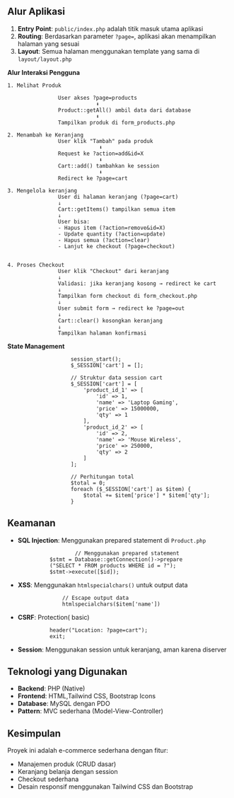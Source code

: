 
## Alur Aplikasi
1. **Entry Point**: `public/index.php` adalah titik masuk utama aplikasi
2. **Routing**: Berdasarkan parameter `?page=`, aplikasi akan menampilkan halaman yang sesuai
3. **Layout**: Semua halaman menggunakan template yang sama di `layout/layout.php`

**Alur Interaksi Pengguna** 

    1. Melihat Produk

                    User akses ?page=products
                                ⬇️
                    Product::getAll() ambil data dari database
                                ⬇️     
                    Tampilkan produk di form_products.php

    2. Menambah ke Keranjang
                    User klik "Tambah" pada produk
                                 ⬇️
                    Request ke ?action=add&id=X
                                 ⬇️
                    Cart::add() tambahkan ke session
                                 ⬇️
                    Redirect ke ?page=cart

    3. Mengelola keranjang
                    User di halaman keranjang (?page=cart)
                    ↓
                    Cart::getItems() tampilkan semua item
                    ↓
                    User bisa:
                    - Hapus item (?action=remove&id=X)
                    - Update quantity (?action=update)
                    - Hapus semua (?action=clear)
                    - Lanjut ke checkout (?page=checkout)


    4. Proses Checkout
                    User klik "Checkout" dari keranjang
                    ↓
                    Validasi: jika keranjang kosong → redirect ke cart
                    ↓
                    Tampilkan form checkout di form_checkout.php
                    ↓
                    User submit form → redirect ke ?page=out
                    ↓
                    Cart::clear() kosongkan keranjang
                    ↓
                    Tampilkan halaman konfirmasi

 **State Management**

                        session_start();
                        $_SESSION['cart'] = [];

                        // Struktur data session cart
                        $_SESSION['cart'] = [
                            'product_id_1' => [
                                'id' => 1,
                                'name' => 'Laptop Gaming',
                                'price' => 15000000,
                                'qty' => 1
                            ],
                            'product_id_2' => [
                                'id' => 2,
                                'name' => 'Mouse Wireless',
                                'price' => 250000,
                                'qty' => 2
                            ]
                        ];

                        // Perhitungan total
                        $total = 0;
                        foreach ($_SESSION['cart'] as $item) {
                            $total += $item['price'] * $item['qty'];
                        }



## Keamanan
- **SQL Injection**: Menggunakan prepared statement di `Product.php`

                        // Menggunakan prepared statement
                $stmt = Database::getConnection()->prepare
                ("SELECT * FROM products WHERE id = ?");
                $stmt->execute([$id]);

- **XSS**: Menggunakan `htmlspecialchars()` untuk output data

                    // Escape output data
                    htmlspecialchars($item['name'])

- **CSRF**: Protection( basic)

                header("Location: ?page=cart");
                exit;

- **Session**: Menggunakan session untuk keranjang, aman karena diserver

## Teknologi yang Digunakan
- **Backend**: PHP (Native)
- **Frontend**: HTML,Tailwind CSS, Bootstrap Icons
- **Database**: MySQL dengan PDO
- **Pattern**: MVC sederhana (Model-View-Controller)

## Kesimpulan
Proyek ini adalah e-commerce sederhana dengan fitur:
- Manajemen produk (CRUD dasar)
- Keranjang belanja dengan session
- Checkout sederhana
- Desain responsif menggunakan Tailwind CSS dan Bootstrap
